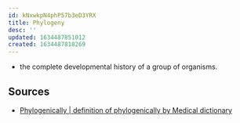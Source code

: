 ```yaml
---
id: kNxwkpN4phP57b3eD3YRX
title: Phylogeny
desc: ''
updated: 1634487851012
created: 1634487818269
---
```



* the complete developmental history of a group of organisms. 

## Sources

* [Phylogenically | definition of phylogenically by Medical dictionary](https://medical-dictionary.thefreedictionary.com/phylogenically)
